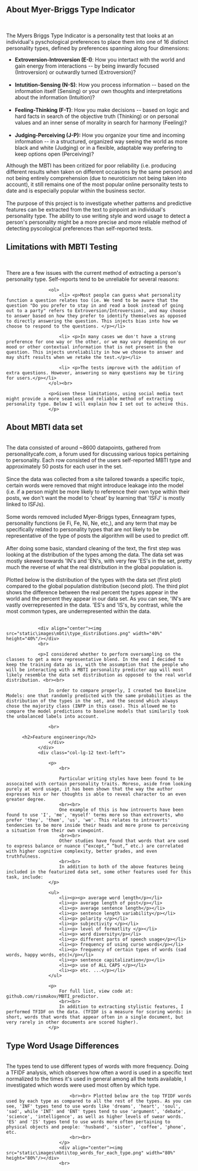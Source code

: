 <h2>About Myer-Briggs Type Indicator</h2>

<br> 

The Myers Briggs Type Indicator is a personality test that looks at an individual's pyschological preferences to place them into one of 16 distinct personality types, defined by preferences spanning along four dimensions:

<ul>
  <li> <b>Extroversion-Introversion (E-I)</b>: How you intertact with the world and gain energy from interactions -- by being inwardly focused (Introversion) or outwardly turned (Extroversion)?</li> <br>
  <li><b>Intutition-Sensing (N-S)</b>: How you process information -- based on the information itself (Sensing) or your own thoughts and interpretations about the information (Intuition)? </li><br>
  <li><b> Feeling-Thinking (F-T)</b>: How you make decisions -- based on logic and hard facts in search of the objective truth (Thinking) or on personal values and an inner sense of morality in search for harmony (Feeling)? </li><br>
  <li><b> Judging-Perceiving (J-P):</b> How you organize your time and incoming information -- in a structured, organized way seeing the world as more black and white (Judging) or in a flexible, adaptable way prefering to keep options open (Perceiving)? </li>
</ul>

Although the MBTI has been critized for poor reliability (i.e. producing different results when taken on different occasions by the same person) and not being entirely comprehension (due to neuroticism not being taken into account), it still remains one of the most popular online personality tests to date and is especially popular within the business sector.
<br><br>
The purpose of this project is to investigate whether patterns and predictive features can be extracted from the text to pinpoint an individual's personality type. The ability to use writing style and word usage to detect a person's personality might be a more precise and more reliable method of detecting pyscological preferences than self-reported tests.

<h2>Limitations with MBTI Testing</h2>
					</div>
				</div>
				<div class="col-lg-12 text-left">
					<br>
					<p>
					There are a few issues with the current method of extracting a person's personality type. Self-reports tend to be unreliable for several reasons:</p>

					<ol>
						<li> <p>Most people can guess what personality function a question relates too (ie. We tend to be aware that the question "Do you prefer to stay in and read a book instead of going out to a party" refers to Extroversion/Introversion), and may choose to answer based on how they prefer to identify themselves as opposed to directly answering the question. This injects bias into how we choose to respond to the questions. </p></li>

						<li> <p>In many cases we don't have a strong preference for one way or the other, or we may vary depending on our mood or other contextual information that is not present in the question. This injects unreliability in how we choose to answer and may shift results when we retake the test.</p></li>

						<li> <p>The tests improve with the addition of extra questions. However, answering so many questions may be tiring for users.</p></li>
					</ol><br>

					<p>Given these limitations, using social media text might provide a more seamless and reliable method of extracting personality type. Below I will explain how I set out to acheive this.
					</p>

<h2>About MBTI data set</h2>
					</div>
				</div>
				<div class="col-lg-12 text-left">
				<p>
					<br>
					The data consisted of around ~8600 datapoints, gathered from personalitycafe.com, a forum used for discussing various topics pertaining to personality. Each row consisted of the users self-reported MBTI type and approximately 50 posts for each user in the set.
					<br><br>
					Since the data was collected from a site tailored towards a specific topic, certain words were removed that might introduce leakage into the model (i.e. if a person might be more likely to reference their own type within their posts, we don't want the model to 'cheat' by learning that 'ISFJ' is mostly linked to ISFJs).
					<br><br>
					Some words removed included Myer-Briggs types, Enneagram types, personality functions (ie Fi, Fe, Ni, Ne, etc,), and any term that may be specifically related to personality types that are not likely to be representative of the type of posts the algorithm will be used to predict off.
					<br><br>
					After doing some basic, standard cleaning of the text, the first step was looking at the distribution of the types among the data.
					The data set was mostly skewed towards 'IN's and 'EN's, with very few 'ES's in the set, pretty much the reverse of what the real distribution in the global population is.
					<br><br>
					Plotted below is the distribution of the types with the data set (first plot) compared to the global population distribution (second plot). The third plot shows the difference between the real percent the types appear in the world and the percent they appear in our data set. As you can see, 'IN's are vastly overrepresented in the data. 'ES's and 'IS's, by contrast, while the most common types, are underrepresented within the data.
					<br><br>
				</p>

				<div align="center"><img src="static\images\mbti\type_distributions.png" width="40%" height="40%"/></div>
				<br>

				<p>I considered whether to perform oversampling on the classes to get a more representative blend. In the end I decided to keep the training data as is, with the assumption that the people who will be interacting with a MBTI personality predicter app will most likely resemble the data set distribution as opposed to the real world distribution. <br><br>

					In order to compare properly, I created two Baseline Models: one that randomly predicted with the same probabilities as the distribution of the types in the set, and the second which always chose the majority class (INFP in this case). This allowed me to compare the model predictions to baseline models that similarily took the unbalanced labels into account.

					<br>
          
          <h2>Feature engineering</h2>
					</div>
				</div>
				<div class="col-lg-12 text-left">

					<p>
						<br>

						Particular writing styles have been found to be assocaited with certain personality traits. Moreso, aside from looking purely at word usage, it has been shown that the way the author expresses his or her thoughts is able to reveal character to an even greater degree.
						<br><br>
						One example of this is how introverts have been found to use 'I', 'me', 'myself' terms more so than extroverts, who prefer 'they', 'them', 'us', 'we'. This relates to introverts' tendencies to be more inside their heads and more prone to perceiving a situation from their own viewpoint.
						<br><br>
						Other studies have found that words that are used to express balance or nuance (“except,” “but,” etc.) are correlated with higher cognitive complexity, better grades, and even truthfulness.
						<br><br>
						In addition to both of the above features being included in the featurized data set, some other features used for this task, include:
					</p>

					<ul>
						<li><p><p> average word length</p></li>
						<li><p> average length of post</p></li>
						<li><p> average sentence length</p></li>
						<li><p> sentence length variability</p></li>
						<li><p> polarity </p></li>
						<li><p> subjectivity </p></li>
						<li><p> level of formatlity </p></li>
						<li><p> word diversity</p></li>
						<li><p> different parts of speech usage</p></li>
						<li><p> frequency of using curse words</p></li>
						<li><p> frequency of certain types of words (sad words, happy words, etc)</p></li>
						<li><p> sentence capitalization</p></li>
						<li><p> use of ALL CAPS </p></li>
						<li><p> etc. ...</p></li>
					</ul>

					<p>
						For full list, view code at: github.com/rismakov/MBTI_predictor.
						<br><br>
						In addition to extracting stylistic features, I performed TFIDF on the data. (TFIDF is a measure for scoring words: in short, words that words that appear often in a single document, but very rarely in other documents are scored higher).
					</p>

<h2>Type Word Usage Differences</h2>
							</div>
						</div>
						<div class="col-lg-12 text-left">
						<p>
							<br>
							The types tend to use different types of words with more frequency. Doing a TFIDF analysis, which observes how often a word is used in a specific text normalized to the times it's used in general among all the texts available, I investigated which words were used most often by which type.

							<br><br> Plotted below are the top TFIDF words used by each type as compared to all the rest of the types. As you can see, 'INF' types tend to use words like 'dreams', 'heart', 'soul', 'sad', while 'INT' and 'ENT' types tend to use 'argument', 'debate', 'science', 'intelligence', as well as higher levels of swear words. 'ES' and 'IS' types tend to use words more often pertaining to physical objects and people: 'husband', 'sister', 'coffee', 'phone', etc.
							<br><br>
						</p>
						<div align="center"><img src="static\images\mbti\top_words_for_each_type.png" width="80%" height="80%"/></div>
						<br>
